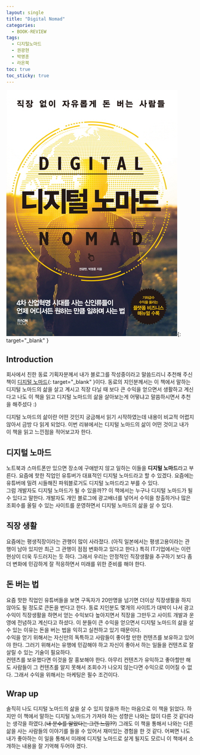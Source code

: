 ```yaml
---
layout: single
title: "Digital Nomad"
categories:
  - BOOK-REVIEW
tags:
  - 디지털노마드
  - 권광현
  - 박영훈
  - 라온북
toc: true
toc_sticky: true
---
```


[![digital nomad](/assets/images/books/digital-nomad.jpg)](http://image.kyobobook.co.kr/images/book/xlarge/076/x9791155323076.jpg){: target="\_blank" }

## Introduction

회사에서 친한 동료 기획자분께서 내가 블로그를 작성중이라고 말씀드리니 추천해 주신 책이 [디지털 노마드](https://kyobobook.co.kr/product/detailViewKor.laf?ejkGb=KOR&mallGb=KOR&barcode=9791155323076&orderClick=LIJ&Kc=#N){: target="\_blank" }이다. 동료의 지인분께서는 이 책에서 말하는 디지털 노마드의 삶을 살고 계시고 직장 다닐 때 보다 큰 수익을 얻으면서 생활하고 계신다고 나도 이 책을 읽고 디지털 노마드의 삶을 살아보는게 어떻냐고 말씀하시면서 추천을 해주셨다 :)

디지털 노마드의 삶이란 어떤 것인지 궁금해서 읽기 시작하였는데 내용이 비교적 어렵지 않아서 금방 다 읽게 되었다. 이번 리뷰에서는 디지털 노마드의 삶이 어떤 것이고 내가 이 책을 읽고 느낀점을 적어보고자 한다.

## 디지털 노마드

노트북과 스마트폰만 있으면 장소에 구애받지 않고 일하는 이들을 **디지털 노마드**라고 부른다. 요즘에 핫한 직업인 유튜버가 대표적인 디지털 노마드라고 할 수 있겠다. 요즘에는 유튜버에 밀려 시들해진 파워블로거도 디지털 노마드라고 부를 수 있다. <br />
그럼 개발자도 디지털 노마드가 될 수 있을까?? 이 책에서는 누구나 디지털 노마드가 될 수 있다고 말한다. 개발자도 개인 블로그에 광고배너를 넣어서 수익을 창출하거나 많은 조회수를 올릴 수 있는 사이트를 운영하면서 디지털 노마드의 삶을 살 수 있다.

## 직장 생활

요즘에는 평생직장이라는 관행이 많이 사라졌다. (아직 일본에서는 평생고용이라는 관행이 남아 있지만 최근 그 관행이 점점 변화하고 있다고 한다.) 특히 IT기업에서는 이런 현상이 더욱 두드러지는 듯 하다. 그래서 우리는 안정적인 직장생활을 추구하기 보다 좀더 변화에 민감하게 잘 적응하면서 미래를 위한 준비를 해야 한다.

## 돈 버는 법

요즘 핫한 직업인 유튜버들을 보면 구독자가 20만명을 넘기면 더이상 직장생활을 하지 않아도 될 정도로 큰돈을 번다고 한다. 동료 지인분도 몇개의 사이트가 대박이 나서 광고수익이 직장생활을 하면서 얻는 수익보다 높아지면서 직장을 그만두고 사이트 개발과 운영에 전념하고 계신다고 하셨다. 이 분들이 큰 수익을 얻으면서 디지털 노마드의 삶을 살수 있는 이유는 돈을 버는 법을 익히고 실천하고 있기 때문이다. <br/>
수익을 얻기 위해서는 자신만의 독특하고 사람들이 좋아할 만한 컨텐츠를 보유하고 있어야 한다. 그러기 위해서는 유행에 민감해야 하고 자신이 좋아서 하는 일들을 컨텐츠로 잘 살릴 수 있는 기술이 필요하다. <br/>
컨텐츠를 보유했다면 이것을 잘 홍보해야 한다. 아무리 컨텐츠가 유익하고 좋아할만 해도 사람들이 그 컨텐츠를 알지 못해서 조회수가 나오지 않는다면 수익으로 이어질 수 없다. 그래서 수익을 위해서는 마케팅은 필수 조건이다.

## Wrap up

솔직히 나도 디지털 노마드의 삶을 살 수 있지 않을까 하는 마음으로 이 책을 읽었다. 하지만 이 책에서 말하는 디지털 노마드가 가져야 하는 성향은 나와는 많이 다른 것 같다라는 생각을 하였다.(~~내 분수를 알았다는 그런 느낌??~~) 그래도 이 책을 통해서 나와는 다른 삶을 사는 사람들의 이야기를 들을 수 있어서 재미있는 경험을 한 것 같다. 어쩌면 나도 내가 좋아하는 이 일을 통해서 미래에 디지털 노마드로 살게 될지도 모르니 이 책에서 소개하는 내용을 잘 기억해 두어야 겠다.
